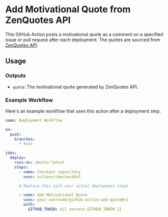 # Add Motivational Quote from ZenQuotes API

This GitHub Action posts a motivational quote as a comment on a specified issue or pull request after each deployment. The quotes are sourced from [ZenQuotes API](https://zenquotes.io/).

## Usage

### Outputs

- `quote`: The motivational quote generated by ZenQuotes API.

### Example Workflow

Here's an example workflow that uses this action after a deployment step.

```yaml
name: Deployment Workflow

on:
  push:
    branches:
      - main

jobs:
  deploy:
    runs-on: ubuntu-latest
    steps:
      - name: Checkout repository
        uses: actions/checkout@v3

      # Replace this with your actual deployment steps

      - name: Add Motivational Quote
        uses: your-username/github-action-add-quote@v1
        with:
          GITHUB_TOKEN: ${{ secrets.GITHUB_TOKEN }}
```
